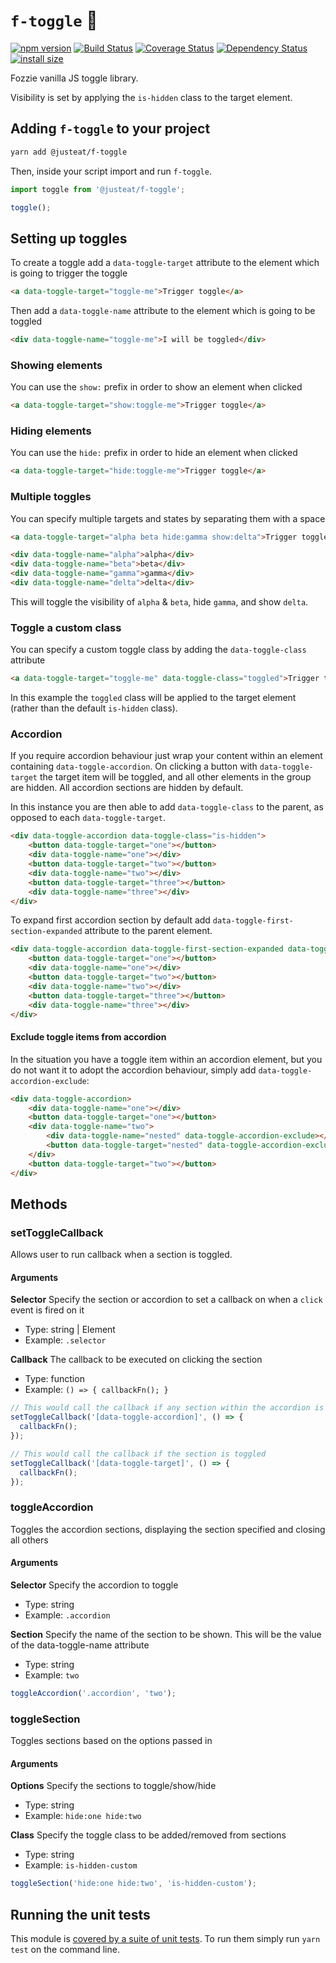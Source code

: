 # `f-toggle` :bear:

[![npm version](https://badge.fury.io/js/%40justeat%2Ff-toggle.svg)](https://badge.fury.io/js/%40justeat%2Ff-toggle)
[![Build Status](https://travis-ci.org/justeat/f-toggle.svg)](https://travis-ci.org/justeat/f-toggle)
[![Coverage Status](https://coveralls.io/repos/github/justeat/f-toggle/badge.svg)](https://coveralls.io/github/justeat/f-toggle)
[![Dependency Status](https://gemnasium.com/badges/github.com/justeat/f-toggle.svg)](https://gemnasium.com/github.com/justeat/f-toggle)
[![install size](https://packagephobia.now.sh/badge?p=@justeat/f-toggle)](https://packagephobia.now.sh/result?p=@justeat/f-toggle)

Fozzie vanilla JS toggle library.

Visibility is set by applying the `is-hidden` class to the target element.

## Adding `f-toggle` to your project

```bash
yarn add @justeat/f-toggle
```

Then, inside your script import and run `f-toggle`.

```js
import toggle from '@justeat/f-toggle';

toggle();
```

## Setting up toggles

To create a toggle add a `data-toggle-target` attribute to the element which is going to trigger the toggle

```html
<a data-toggle-target="toggle-me">Trigger toggle</a>
```

Then add a `data-toggle-name` attribute to the element which is going to be toggled

```html
<div data-toggle-name="toggle-me">I will be toggled</div>
```

### Showing elements

You can use the `show:` prefix in order to show an element when clicked

```html
<a data-toggle-target="show:toggle-me">Trigger toggle</a>
```

### Hiding elements

You can use the `hide:` prefix in order to hide an element when clicked

```html
<a data-toggle-target="hide:toggle-me">Trigger toggle</a>
```

### Multiple toggles

You can specify multiple targets and states by separating them with a space

```html
<a data-toggle-target="alpha beta hide:gamma show:delta">Trigger toggle</a>

<div data-toggle-name="alpha">alpha</div>
<div data-toggle-name="beta">beta</div>
<div data-toggle-name="gamma">gamma</div>
<div data-toggle-name="delta">delta</div>
```

This will toggle the visibility of `alpha` & `beta`, hide `gamma`, and show `delta`.

### Toggle a custom class

You can specify a custom toggle class by adding the `data-toggle-class` attribute

```html
<a data-toggle-target="toggle-me" data-toggle-class="toggled">Trigger toggle</a>
```

In this example the `toggled` class will be applied to the target element (rather than the default `is-hidden` class).

### Accordion

If you require accordion behaviour just wrap your content within an element containing `data-toggle-accordion`.
On clicking a button with `data-toggle-target` the target item will be toggled, and all other elements in the group
are hidden. All accordion sections are hidden by default.

In this instance you are then able to add `data-toggle-class` to the parent, as opposed to each `data-toggle-target`.

```html
<div data-toggle-accordion data-toggle-class="is-hidden">
    <button data-toggle-target="one"></button>
    <div data-toggle-name="one"></div>
    <button data-toggle-target="two"></button>
    <div data-toggle-name="two"></div>
    <button data-toggle-target="three"></button>
    <div data-toggle-name="three"></div>
</div>
```

To expand first accordion section by default add `data-toggle-first-section-expanded` attribute to the parent element.

```html
<div data-toggle-accordion data-toggle-first-section-expanded data-toggle-class="is-hidden">
    <button data-toggle-target="one"></button>
    <div data-toggle-name="one"></div>
    <button data-toggle-target="two"></button>
    <div data-toggle-name="two"></div>
    <button data-toggle-target="three"></button>
    <div data-toggle-name="three"></div>
</div>
```

#### Exclude toggle items from accordion

In the situation you have a toggle item within an accordion element, but you do not want it to adopt the accordion
behaviour, simply add `data-toggle-accordion-exclude`:

```html
<div data-toggle-accordion>
    <div data-toggle-name="one"></div>
    <button data-toggle-target="one"></button>
    <div data-toggle-name="two">
        <div data-toggle-name="nested" data-toggle-accordion-exclude></div>
        <button data-toggle-target="nested" data-toggle-accordion-exclude></button>
    </div>
    <button data-toggle-target="two"></button>
</div>
```

## Methods

### setToggleCallback

Allows user to run callback when a section is toggled.

#### Arguments
**Selector**
Specify the section or accordion to set a callback on when a `click` event is fired on it

* Type: string | Element
* Example: `.selector`

**Callback**
The callback to be executed on clicking the section

* Type: function
* Example: `() => {
    callbackFn();
}`

```javascript
// This would call the callback if any section within the accordion is toggled
setToggleCallback('[data-toggle-accordion]', () => {
  callbackFn();
});

// This would call the callback if the section is toggled
setToggleCallback('[data-toggle-target]', () => {
  callbackFn();
});
```

### toggleAccordion

Toggles the accordion sections, displaying the section specified and closing all others

#### Arguments
**Selector**
Specify the accordion to toggle

* Type: string
* Example: `.accordion`

**Section**
Specify the name of the section to be shown. This will be the value of the data-toggle-name attribute

* Type: string
* Example: `two`

```javascript
toggleAccordion('.accordion', 'two');
````

### toggleSection

Toggles sections based on the options passed in

#### Arguments
**Options**
Specify the sections to toggle/show/hide

* Type: string
* Example: `hide:one hide:two`

**Class**
Specify the toggle class to be added/removed from sections

* Type: string
* Example: `is-hidden-custom`

```javascript
toggleSection('hide:one hide:two', 'is-hidden-custom');
````

## Running the unit tests

This module is [covered by a suite of unit tests](test). To run them simply run `yarn test` on the command line.
